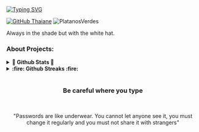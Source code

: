 [![Typing SVG](https://readme-typing-svg.herokuapp.com?color=00F72B&lines=Hello+friend.;Welcome+to+my+space)](https://git.io/typing-svg)

[![GitHub Thaiane](https://img.shields.io/github/followers/PlatanosVerdes?label=follow&style=social)](https://github.com/PlatanosVerdes)
<img src="https://komarev.com/ghpvc/?username=PlatanosVerdes&label=Profile%20views&color=59405c&style=flat" alt="PlatanosVerdes" />

Always in the shade but with the white hat.

### About Projects:

<details>	
  <summary><b>🌟 Github Stats 🌟</b></summary>
  <br/>
  <img height="180em" src="https://github-readme-stats.vercel.app/api?username=PlatanosVerdes&show_icons=true&theme=radical&hide_border=true&&count_private=true&include_all_commits=true" />
  <img height="180em" src="https://github-readme-stats.vercel.app/api/top-langs/?username=PlatanosVerdes&exclude_repo=KNN-Image-Classification&show_icons=true&hide_border=true&layout=compact&langs_count=8&theme=radical"/>
</details>

<details>	
  <summary><b> :fire: Github Streaks :fire: </b></summary>
  <br/>
  <img height="180em" src="https://github-readme-streak-stats.herokuapp.com/?user=PlatanosVerdes&hide_border=true&theme=radical" />
</details>

#
<div align="center">

### Be careful where you type
<br />
	
"Passwords are like underwear. You cannot let anyone see it, you must change it regularly and you must not share it with strangers"
</div>
